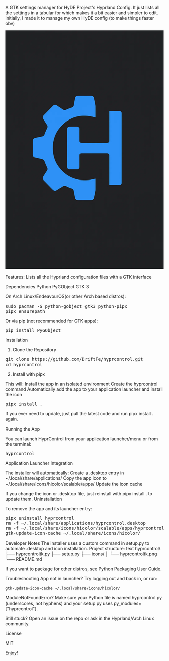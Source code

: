
A GTK settings manager for HyDE Project's Hyprland Config. It just lists all the settings in a tabular for which makes it a bit easier and simpler to edit. initially, I made it to manage my own HyDE config (to make things faster obv)

![HyprControl Logo](icons/hyprcontrol.png)

Features:
        Lists all the Hyprland configuration files with a GTK interface
    
Dependencies
    Python
    PyGObject
    GTK 3

On Arch Linux/EndeavourOS(or other Arch based distros):

<pre>
sudo pacman -S python-gobject gtk3 python-pipx
pipx ensurepath </pre>

Or via pip (not recommended for GTK apps):

<pre>
pip install PyGObject</pre>

Installation
1. Clone the Repository

<pre>
git clone https://github.com/DriftFe/hyprcontrol.git
cd hyprcontrol</pre>

2. Install with pipx

This will:
    Install the app in an isolated environment
    Create the hyprcontrol command
    Automatically add the app to your application launcher and install the icon

<pre>
pipx install .</pre>
    
If you ever need to update, just pull the latest code and run pipx install . again.

Running the App

You can launch HyprControl from your application launcher/menu
or from the terminal:

<pre>
hyprcontrol</pre>

Application Launcher Integration

The installer will automatically:
    Create a .desktop entry in ~/.local/share/applications/
    Copy the app icon to ~/.local/share/icons/hicolor/scalable/apps/
    Update the icon cache

If you change the icon or .desktop file, just reinstall with pipx install . to update them.
Uninstallation

To remove the app and its launcher entry:

<pre>
pipx uninstall hyprcontrol
rm -f ~/.local/share/applications/hyprcontrol.desktop
rm -f ~/.local/share/icons/hicolor/scalable/apps/hyprcontrol.png
gtk-update-icon-cache ~/.local/share/icons/hicolor/</pre>

Developer Notes
    The installer uses a custom command in setup.py to automate .desktop and icon installation.
    Project structure:
    text
    hyprcontrol/
    ├── hyprcontroltk.py
    ├── setup.py
    ├── icons/
    │   └── hyprcontroltk.png
    └── README.md

If you want to package for other distros, see Python Packaging User Guide.

Troubleshooting
    App not in launcher?
    Try logging out and back in, or run:

    
    gtk-update-icon-cache ~/.local/share/icons/hicolor/

ModuleNotFoundError?
    Make sure your Python file is named hyprcontrol.py (underscores, not hyphens) and your setup.py uses py_modules=["hyprcontrol"].

Still stuck?
    Open an issue on the repo or ask in the Hyprland/Arch Linux community.

License

MIT

Enjoy!
